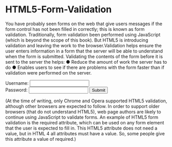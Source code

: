 # HTML5-Form-Validation

You have probably seen forms on the web that give users messages if the form control has not been filled in correctly; this is known as form validation. Traditionally, form validation been performed using JavaScript (which is beyond the scope of this book). But HTML5 is introducing validation and leaving the work to the browser.Validation helps ensure the user enters information in a form that the server will be able to understand when the form is submitted. Validating the contents of the form before it is sent to the server the helps: 
● Reduce the amount of work the server has to do
● Enables users to see if there are problems with the form faster than if validation were performed on the server.

<form action="http://www.example.com/login/"
      method="post">
  <label for="username">Username:</label>
  <input type="text" name="username"
   required="required" /></title><br />
  <label for="password">Password:</label>
  <input type="password" name="password"
   required="required" />
  <input type="submit" value="Submit" />
</form>


(At the time of writing, only 
Chrome and Opera supported 
HTML5 validation, although other 
browsers are expected to follow. 
In order to support older browsers 
(that do not understand HTML5), 
web page authors are likely to 
continue using JavaScript to 
validate forms.
An example of HTML5 form 
validation is the required
attribute, which can be used on 
any form element that the user 
is expected to fill in. This HTML5 
attribute does not need a value, 
but in HTML 4 all attributes must 
have a value. So, some people give 
this attribute a value of required.)
